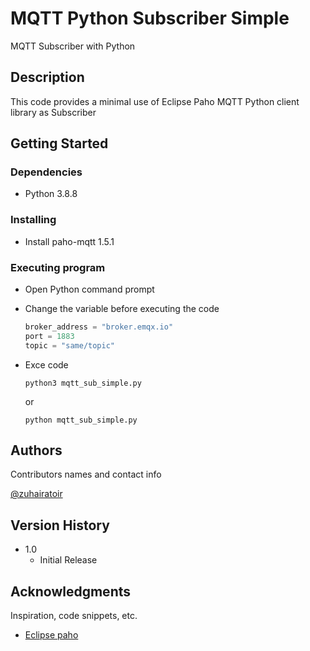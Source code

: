 # MQTT Python Subscriber Simple

MQTT Subscriber with Python

## Description

This code provides a minimal use of Eclipse Paho MQTT Python client library as Subscriber

## Getting Started

### Dependencies

- Python 3.8.8

### Installing

- Install paho-mqtt 1.5.1

### Executing program

- Open Python command prompt
- Change the variable before executing the code

  ```python
  broker_address = "broker.emqx.io"
  port = 1883
  topic = "same/topic"
  ```

- Exce code

  ```console
  python3 mqtt_sub_simple.py
  ```
  or

  ```console
  python mqtt_sub_simple.py
  ```

<!-- ## Help

In Python command prompt launch:

```console
python3 mqtt_sub.py -h
``` -->

## Authors

Contributors names and contact info

[@zuhairatoir](https://twitter.com/zuhairatoir)

## Version History

- 1.0
  - Initial Release

<!-- ## License

This project is licensed under the WTFPL - see the LICENSE.md file for details -->

## Acknowledgments

Inspiration, code snippets, etc.

- [Eclipse paho](https://www.eclipse.org/paho/index.php?page=clients/python/index.php)
